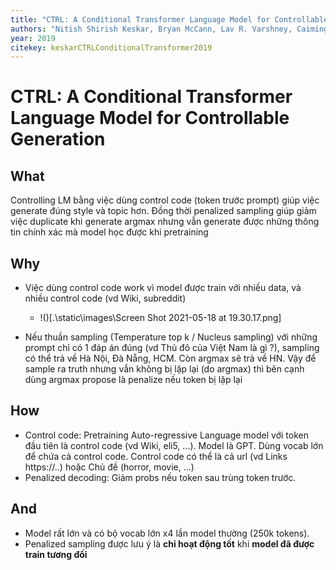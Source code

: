 ```yaml
---
title: "CTRL: A Conditional Transformer Language Model for Controllable Generation"
authors: "Nitish Shirish Keskar, Bryan McCann, Lav R. Varshney, Caiming Xiong, Richard Socher"
year: 2019
citekey: keskarCTRLConditionalTransformer2019
---
```


# CTRL: A Conditional Transformer Language Model for Controllable Generation
## What
Controlling LM bằng việc dùng control code (token trước prompt) giúp việc generate đúng style và topic hơn. Đồng thời penalized sampling giúp giảm việc duplicate khi generate argmax nhưng vẫn generate được những thông tin chính xác mà model học được khi pretraining

## Why
- Việc dùng control code work vì model được train với nhiều data, và nhiều control code (vd Wiki, subreddit)
  - !()[.\static\images\Screen Shot 2021-05-18 at 19.30.17.png]

- Nếu thuần sampling (Temperature top k / Nucleus sampling) với những prompt chỉ có 1 đáp án đúng (vd Thủ đô của Việt Nam là gì ?), sampling có thể trả về Hà Nội, Đà Nẵng, HCM. Còn argmax sẽ trả về HN. Vậy để sample ra truth nhưng vẫn không bị lặp lại (do argmax) thì bên cạnh dùng argmax propose là penalize nếu token bị lặp lại
## How
- Control code: Pretraining Auto-regressive Language model với token đầu tiên là control code (vd Wiki, eli5, ...). Model là GPT. Dùng vocab lớn để chứa cả control code. Control code có thể là cả url (vd Links https://..) hoặc Chủ đề (horror, movie, ...)
- Penalized decoding: Giảm probs nếu token sau trùng token trước.

## And
- Model rất lớn và có bộ vocab lớn x4 lần model thường (250k tokens).
- Penalized sampling được lưu ý là **chỉ hoạt động tốt** khi **model đã được train tương đối**
